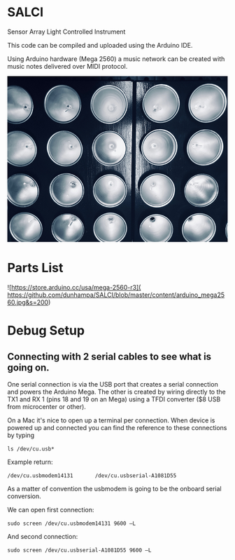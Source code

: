 # SALCI
Sensor Array Light Controlled Instrument

This code can be compiled and uploaded using the Arduino IDE. 

Using Arduino hardware (Mega 2560) a music network can be created
with music notes delivered over MIDI protocol.

![]( https://github.com/dunhampa/SALCI/blob/master/content/SALCIThumb.png)

# Parts List

![https://store.arduino.cc/usa/mega-2560-r3]( https://github.com/dunhampa/SALCI/blob/master/content/arduino_mega2560.jpg&s=200)



# Debug Setup

## Connecting with 2 serial cables to see what is going on.  

One serial connection is via the USB port that creates a serial connection and powers the Arduino Mega. The other is created by wiring directly to the TX1 and RX 1 (pins 18 and 19 on an Mega) using a TFDI converter ($8 USB from microcenter or other).

On a Mac it's nice to open up a terminal per connection. 
When device is powered up and connected you can find the reference to these connections by typing

```
ls /dev/cu.usb*
```

Example return:

```
/dev/cu.usbmodem14131		/dev/cu.usbserial-A1081D55
```

As a matter of convention the usbmodem is going to be the onboard serial conversion. 

We can open first connection:

```
sudo screen /dev/cu.usbmodem14131 9600 –L
```

And second connection:

```
sudo screen /dev/cu.usbserial-A1081D55 9600 –L
```
